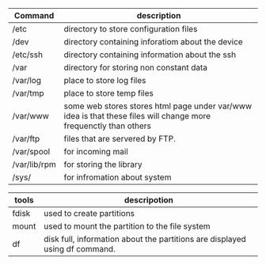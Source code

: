 Command | description 
---|---
/etc | directory to store configuration files
/dev | directory containing inforatiom about the device
/etc/ssh | directory containing information about the ssh
/var | directory for storing non constant data
/var/log | place to store log files
/var/tmp | place to store temp files
/var/www | some web stores stores html page under var/www idea is that these files will change more frequenctly than others
/var/ftp | files that are servered by FTP.
/var/spool | for incoming mail 
/var/lib/rpm | for storing the library 
/sys/ | for infromation about system 


tools | descripotion
---|---
fdisk  | used to create partitions
mount | used to mount the partition to the file system
df | disk full, information about the partitions are displayed using df command.